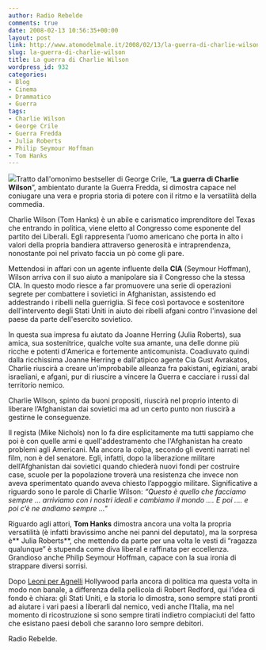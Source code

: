 ```yaml
---
author: Radio Rebelde
comments: true
date: 2008-02-13 10:56:35+00:00
layout: post
link: http://www.atomodelmale.it/2008/02/13/la-guerra-di-charlie-wilson/
slug: la-guerra-di-charlie-wilson
title: La guerra di Charlie Wilson
wordpress_id: 932
categories:
- Blog
- Cinema
- Drammatico
- Guerra
tags:
- Charlie Wilson
- George Crile
- Guerra Fredda
- Julia Roberts
- Philip Seymour Hoffman
- Tom Hanks
---
```


![](http://www.atomodelmale.it/wp-content/uploads/2008/10/charliewilsonswar-213x300.jpg)Tratto dall'omonimo bestseller di George Crile, “**La guerra di Charlie Wilson**”, ambientato durante la Guerra Fredda,  si dimostra capace nel coniugare una vera e propria storia di potere con il ritmo e la versatilità della commedia.

Charlie Wilson (Tom Hanks) è un abile e carismatico imprenditore del Texas che entrando in politica, viene eletto al Congresso come esponente del partito dei Liberali. Egli  rappresenta l’uomo americano che porta in alto i valori della propria bandiera attraverso generosità e intraprendenza, nonostante poi nel privato faccia un pò come gli pare.

Mettendosi in affari con un agente influente della **CIA** (Seymour Hoffman), Wilson arriva con il suo aiuto a manipolare sia il Congresso che la stessa CIA. In questo modo riesce a far promuovere una serie di operazioni segrete per combattere i sovietici in Afghanistan, assistendo ed addestrando i ribelli nella guerriglia. Si fece così portavoce e sostenitore dell'intervento degli Stati Uniti in aiuto dei ribelli afgani contro l'invasione del paese da parte dell'esercito sovietico.

<!-- more -->


In questa sua impresa fu aiutato da Joanne Herring (Julia Roberts), sua amica, sua sostenitrice, qualche volte sua amante, una delle donne più ricche e potenti d'America e fortemente anticomunista. Coadiuvato quindi dalla ricchissima Joanne Herring e dall'atipico agente Cia Gust Avrakatos, Charlie riuscirà a creare un'improbabile alleanza fra pakistani, egiziani, arabi israeliani, e afgani, pur di riuscire a vincere la Guerra e cacciare i russi dal territorio nemico.

Charlie Wilson, spinto da buoni propositi, riuscirà nel proprio intento di liberare l’Afghanistan dai sovietici ma ad un certo punto non riuscirà a gestirne le conseguenze.

Il regista (Mike Nichols) non lo fa dire esplicitamente ma tutti sappiamo che poi è con quelle armi e quell'addestramento che l'Afghanistan ha creato problemi agli Americani. Ma ancora la colpa, secondo gli eventi narrati nel film, non è del senatore. Egli, infatti, dopo la liberazione militare dell’Afghanistan dai sovietici quando chiederà nuovi fondi per costruire case, scuole per la popolazione troverà una resistenza che invece non aveva sperimentato quando aveva chiesto l’appoggio militare. Significative a riguardo sono le parole di Charlie Wilson: _“Questo è quello che facciamo sempre … arriviamo con i nostri ideali  e cambiamo il mondo …. E poi …. e poi c’è ne andiamo sempre ..."_

Riguardo agli attori, **Tom Hanks** dimostra ancora una volta la propria versatilità (è infatti bravissimo anche nei panni del deputato), ma la sorpresa è** Julia Roberts**, che mettendo da parte per una volta le vesti di “ragazza qualunque” è stupenda come diva liberal e raffinata per eccellenza. Grandioso anche Philip Seymour Hoffman, capace con la sua ironia di strappare diversi sorrisi.

Dopo [Leoni per Agnelli](http://www.atomodelmale.it/2008/01/14/leoni-per-agnelli/) Hollywood parla ancora di politica  ma questa volta in modo non banale, a differenza della pellicola di Robert Redford, qui l’idea di fondo è chiara: gli Stati Uniti, e la storia lo dimostra, sono sempre stati pronti ad aiutare i vari paesi a liberarli dal nemico, vedi anche l’Italia, ma nel momento di ricostruzione si sono sempre tirati indietro compiaciuti del fatto che esistano paesi deboli che saranno loro sempre debitori.

Radio Rebelde.
